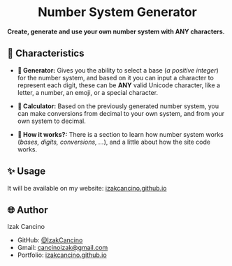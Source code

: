 <h1 align="center">Number System Generator</h1>

**Create, generate and use your own number system with ANY characters.**

<!-- *Pending images...* -->

<!-- ## 🎥 Video demo

*Pending...* -->

## 📌 Characteristics

-   **🧬 Generator:** Gives you the ability to select a base (_a positive integer_) for the number system, and based on it you can input a character to represent each digit, these can be **ANY** valid Unicode character, like a letter, a number, an emoji, or a special character.

-   **🧮 Calculator:** Based on the previously generated number system, you can make conversions from decimal to your own system, and from your own system to decimal.

-   **🧠 How it works?:** There is a section to learn how number system works (_bases, digits, conversions, ..._), and a little about how the site code works.

<!-- ## 💻 Technical characteristics

*Pending... * -->

## ✨ Usage

It will be available on my website: [izakcancino.github.io](http://izakcancino.github.io)

<!-- ### Section A

Explain it... -->

## 🌐 Author

Izak Cancino

-   GitHub: [@IzakCancino](https://github.com/IzakCancino)
-   Gmail: cancinoizak@gmail.com
-   Portfolio: [izakcancino.github.io](http://izakcancino.github.io)
